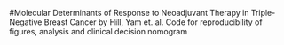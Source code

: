#Molecular Determinants of Response to Neoadjuvant Therapy in Triple-Negative Breast Cancer by Hill, Yam et. al.
Code for reproducibility of figures, analysis and clinical decision nomogram

